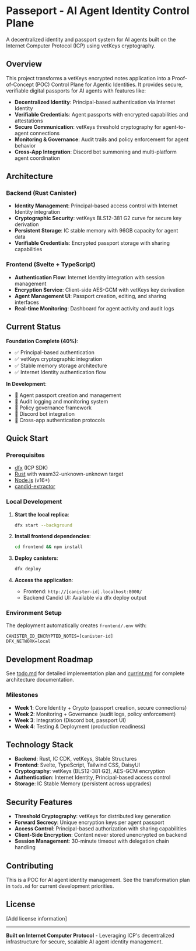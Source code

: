 # Passeport - AI Agent Identity Control Plane

A decentralized identity and passport system for AI agents built on the Internet Computer Protocol (ICP) using vetKeys cryptography.

## Overview

This project transforms a vetKeys encrypted notes application into a Proof-of-Concept (POC) Control Plane for Agentic Identities. It provides secure, verifiable digital passports for AI agents with features like:

- **Decentralized Identity**: Principal-based authentication via Internet Identity
- **Verifiable Credentials**: Agent passports with encrypted capabilities and attestations
- **Secure Communication**: vetKeys threshold cryptography for agent-to-agent connections
- **Monitoring & Governance**: Audit trails and policy enforcement for agent behavior
- **Cross-App Integration**: Discord bot summoning and multi-platform agent coordination

## Architecture

### Backend (Rust Canister)
- **Identity Management**: Principal-based access control with Internet Identity integration
- **Cryptographic Security**: vetKeys BLS12-381 G2 curve for secure key derivation
- **Persistent Storage**: IC stable memory with 96GB capacity for agent data
- **Verifiable Credentials**: Encrypted passport storage with sharing capabilities

### Frontend (Svelte + TypeScript)
- **Authentication Flow**: Internet Identity integration with session management
- **Encryption Service**: Client-side AES-GCM with vetKeys key derivation
- **Agent Management UI**: Passport creation, editing, and sharing interfaces
- **Real-time Monitoring**: Dashboard for agent activity and audit logs

## Current Status

**Foundation Complete (40%)**:
- ✅ Principal-based authentication
- ✅ vetKeys cryptographic integration
- ✅ Stable memory storage architecture
- ✅ Internet Identity authentication flow

**In Development**:
- 🔲 Agent passport creation and management
- 🔲 Audit logging and monitoring system
- 🔲 Policy governance framework
- 🔲 Discord bot integration
- 🔲 Cross-app authentication protocols

## Quick Start

### Prerequisites
- [dfx](https://internetcomputer.org/docs/current/developer-docs/setup/install/) (ICP SDK)
- [Rust](https://rustup.rs/) with wasm32-unknown-unknown target
- [Node.js](https://nodejs.org/) (v16+)
- [candid-extractor](https://crates.io/crates/candid-extractor)

### Local Development

1. **Start the local replica**:
   ```bash
   dfx start --background
   ```

2. **Install frontend dependencies**:
   ```bash
   cd frontend && npm install
   ```

3. **Deploy canisters**:
   ```bash
   dfx deploy
   ```

4. **Access the application**:
   - Frontend: `http://[canister-id].localhost:8000/`
   - Backend Candid UI: Available via dfx deploy output

### Environment Setup

The deployment automatically creates `frontend/.env` with:
```
CANISTER_ID_ENCRYPTED_NOTES=[canister-id]
DFX_NETWORK=local
```

## Development Roadmap

See [todo.md](./todo.md) for detailed implementation plan and [currint.md](./currint.md) for complete architecture documentation.

### Milestones
- **Week 1**: Core Identity + Crypto (passport creation, secure connections)
- **Week 2**: Monitoring + Governance (audit logs, policy enforcement)
- **Week 3**: Integration (Discord bot, passport UI)
- **Week 4**: Testing & Deployment (production readiness)

## Technology Stack

- **Backend**: Rust, IC CDK, vetKeys, Stable Structures
- **Frontend**: Svelte, TypeScript, Tailwind CSS, DaisyUI
- **Cryptography**: vetKeys (BLS12-381 G2), AES-GCM encryption
- **Authentication**: Internet Identity, Principal-based access control
- **Storage**: IC Stable Memory (persistent across upgrades)

## Security Features

- **Threshold Cryptography**: vetKeys for distributed key generation
- **Forward Secrecy**: Unique encryption keys per agent passport
- **Access Control**: Principal-based authorization with sharing capabilities
- **Client-Side Encryption**: Content never stored unencrypted on backend
- **Session Management**: 30-minute timeout with delegation chain handling

## Contributing

This is a POC for AI agent identity management. See the transformation plan in `todo.md` for current development priorities.

## License

[Add license information]

---

**Built on Internet Computer Protocol** - Leveraging ICP's decentralized infrastructure for secure, scalable AI agent identity management.
